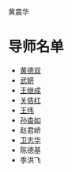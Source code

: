 黄震华
# 导师名单
* [黄德双](http://see.tongji.edu.cn/2f/a3/c1502a12195/page.htm)
* [武妍](http://see.tongji.edu.cn/2f/80/c1502a12160/page.htm)
* [王继成](http://see.tongji.edu.cn/2f/8e/c1502a12174/page.htm)
* [关佶红](http://see.tongji.edu.cn/2f/8c/c1502a12172/page.htm)
* [王伟](http://see.tongji.edu.cn/2f/97/c1502a12183/page.htm)
* [孙杳如](http://see.tongji.edu.cn/2f/77/c1502a12151/page.htm)
* 赵君峤
* [卫志华](http://see.tongji.edu.cn/2f/a4/c1502a12196/page.htm)
* 陈德基
* 季洪飞
